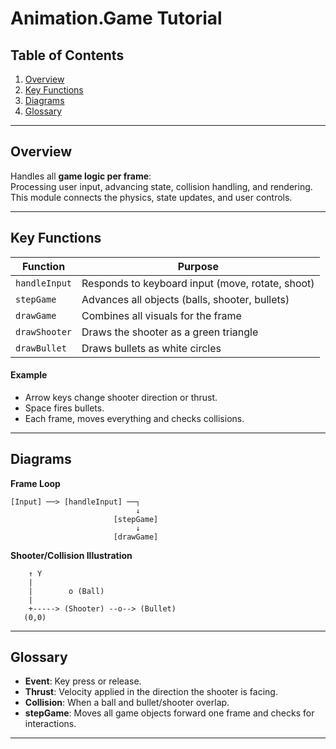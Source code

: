 
# Animation.Game Tutorial

## Table of Contents

1. [Overview](#overview)
2. [Key Functions](#key-functions)
3. [Diagrams](#diagrams)
4. [Glossary](#glossary)

---

## Overview

Handles all **game logic per frame**:  
Processing user input, advancing state, collision handling, and rendering. This module connects the physics, state updates, and user controls.

---

## Key Functions

| Function      | Purpose                                              |
|---------------|------------------------------------------------------|
| `handleInput` | Responds to keyboard input (move, rotate, shoot)     |
| `stepGame`    | Advances all objects (balls, shooter, bullets)       |
| `drawGame`    | Combines all visuals for the frame                   |
| `drawShooter` | Draws the shooter as a green triangle                |
| `drawBullet`  | Draws bullets as white circles                       |

#### Example

- Arrow keys change shooter direction or thrust.
- Space fires bullets.
- Each frame, moves everything and checks collisions.

---

## Diagrams

**Frame Loop**

```
[Input] ──> [handleInput] ──┐
                            ↓
                       [stepGame]
                            ↓
                       [drawGame]
```

**Shooter/Collision Illustration**

```
    ↑ Y
    |
    |        o (Ball)
    |
    +-----> (Shooter) --o--> (Bullet)
   (0,0)
```

---

## Glossary

- **Event**: Key press or release.
- **Thrust**: Velocity applied in the direction the shooter is facing.
- **Collision**: When a ball and bullet/shooter overlap.
- **stepGame**: Moves all game objects forward one frame and checks for interactions.

---
